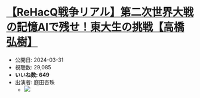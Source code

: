 # [【ReHacQ戦争リアル】第二次世界大戦の記憶AIで残せ！東大生の挑戦【高橋弘樹】](https://www.youtube.com/watch?v=ZMPqAVaMTnE)
-   公開日: 2024-03-31
-   視聴数: 29,085
-   **いいね数: 649**
-   出演者: 庭田杏珠
    - [![](https://img.youtube.com/vi/ZMPqAVaMTnE/hqdefault.jpg)](https://www.youtube.com/watch?v=ZMPqAVaMTnE)

